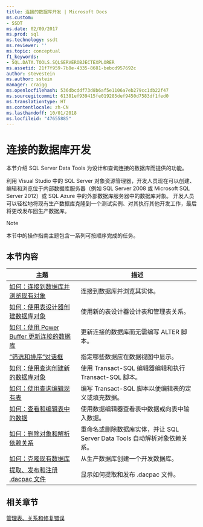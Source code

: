 ```yaml
---
title: 连接的数据库开发 | Microsoft Docs
ms.custom:
- SSDT
ms.date: 02/09/2017
ms.prod: sql
ms.technology: ssdt
ms.reviewer: ''
ms.topic: conceptual
f1_keywords:
- SQL.DATA.TOOLS.SQLSERVEROBJECTEXPLORER
ms.assetid: 21f7f959-7b8e-4335-8681-bebcd957692c
author: stevestein
ms.author: sstein
manager: craigg
ms.openlocfilehash: 536dbcddf73d8b6af5e1106a7eb279cc1db22f47
ms.sourcegitcommit: 61381ef939415fe019285def9450d7583df1fed0
ms.translationtype: HT
ms.contentlocale: zh-CN
ms.lasthandoff: 10/01/2018
ms.locfileid: "47655885"
---
```

# <a name="connected-database-development"></a>连接的数据库开发
本节介绍 SQL Server Data Tools 为设计和查询连接的数据库而提供的功能。  
  
利用 Visual Studio 中的 SQL Server 对象资源管理器，开发人员现在可以创建、编辑和浏览位于内部数据库服务器（例如 SQL Server 2008 或 Microsoft SQL Server 2012）或 SQL Azure 中的外部数据库服务器中的数据库对象。 开发人员可以轻松地将现有生产数据库克隆到一个测试实例、对其执行其他开发工作，最后将更改发布回生产数据库。  
  
> [!NOTE]  
> 本节中的操作指南主题包含一系列可按顺序完成的任务。  
  
## <a name="in-this-section"></a>本节内容  
  
|主题|描述|  
|---------|---------------|  
|[如何：连接到数据库并浏览现有对象](../ssdt/how-to-connect-to-a-database-and-browse-existing-objects.md)|连接到数据库并浏览其实体。|  
|[如何：使用表设计器创建数据库对象](../ssdt/how-to-create-database-objects-using-table-designer.md)|使用新的表设计器设计表和管理表关系。|  
|[如何：使用 Power Buffer 更新连接的数据库](../ssdt/how-to-update-a-connected-database-with-power-buffer.md)|更新连接的数据库而无需编写 ALTER 脚本。|  
|[“筛选和排序”对话框](../ssdt/filter-and-sort-dialog-box.md)|指定哪些数据应在数据视图中显示。|  
|[如何：使用查询创建新的数据库对象](../ssdt/how-to-create-new-database-objects-using-queries.md)|使用 Transact\-SQL 编辑器编辑和执行 Transact\-SQL 脚本。|  
|[如何：使用查询编辑现有表](../ssdt/how-to-edit-an-existing-table-using-queries.md)|编写 Transact\-SQL 脚本以便编辑表的定义或填充数据。|  
|[如何：查看和编辑表中的数据](../ssdt/how-to-view-and-edit-data-in-a-table.md)|使用数据编辑器查看表中数据或向表中输入数据。|  
|[如何：删除对象和解析依赖关系](../ssdt/how-to-delete-objects-and-resolve-dependencies.md)|重命名或删除数据库实体，并让 SQL Server Data Tools 自动解析对象依赖关系。|  
|[如何：克隆现有数据库](../ssdt/how-to-clone-an-existing-database.md)|从生产数据库创建一个开发数据库。|  
|[提取、发布和注册 .dacpac 文件](../ssdt/extract-publish-and-register-dacpac-files.md)|显示如何提取和发布 .dacpac 文件。|  
  
## <a name="related-sections"></a>相关章节  
[管理表、关系和修复错误](../ssdt/manage-tables-relationships-and-fix-errors.md)  
  

